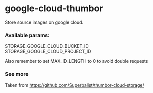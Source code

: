 # google-cloud-thumbor


Store source images on google cloud.

### Available params:

STORAGE_GOOGLE_CLOUD_BUCKET_ID
STORAGE_GOOGLE_CLOUD_PROJECT_ID

Also remember to set MAX_ID_LENGTH to 0 to avoid double requests


### See more

Taken from https://github.com/Superbalist/thumbor-cloud-storage/
